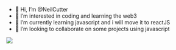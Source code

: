 - 👋 Hi, I’m @NeilCutter
- 👀 I’m interested in coding and learning the web3
- 🌱 I’m currently learning javascript and i will move it to reactJS
- 💞️ I’m looking to collaborate on some projects using javascript

<!---
NeilCutter/NeilCutter is a ✨ special ✨ repository because its `README.md` (this file) appears on your GitHub profile.
You can click the Preview link to take a look at your changes.
--->

![](https://www.pinterest.com/pin/567523990538356835/)
